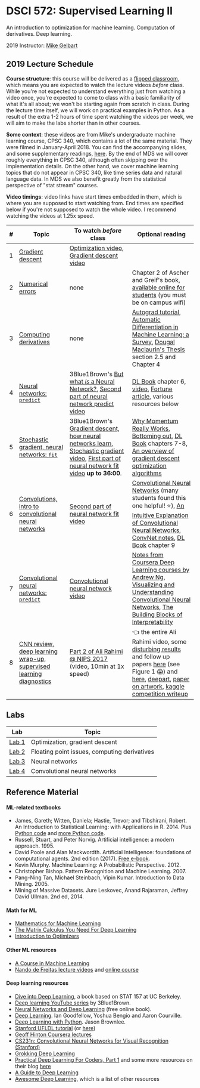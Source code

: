 # DSCI 572: Supervised Learning II

An introduction to optimization for machine learning. Computation of derivatives. Deep learning.

2019 Instructor: [Mike Gelbart](https://mikegelbart.com)



## 2019 Lecture Schedule

**Course structure**: this course will be delivered as a [flipped classroom](https://en.wikipedia.org/wiki/Flipped_classroom), which means you are expected to watch the lecture videos _before_ class. While you're not expected to understand everything just from watching a video once, you're expected to come to class with a basic familiarity of what it's all about; we won't be starting again from scratch in class. During the lecture time itself, we will work on practical examples in Python. As a result of the extra 1-2 hours of time spent watching the videos per week, we will aim to make the labs shorter than in other courses.

**Some context**: these videos are from Mike's undergraduate machine learning course, CPSC 340, which contains a lot of the same material. They were filmed in January-April 2018. You can find the accompanying slides, and some supplementary readings, [here](https://ubc-cs.github.io/cpsc340/). By the end of MDS we will cover roughly everything in CPSC 340, although often skipping over the implementation details. On the other hand, we cover machine learning topics that do not appear in CPSC 340, like time series data and natural language data. In MDS we also benefit greatly from the statistical perspective of "stat stream" courses. 

**Video timings**: video links have start times embedded in them, which is where you are supposed to start watching from. End times are specified below if you're not supposed to watch the whole video. I recommend watching the videos at 1.25x speed.

| #   |  Topic  | To watch _before_ class | Optional reading |
|-----|--------|--------------|--------------|
|   1    | [Gradient descent](lectures/lecture1.ipynb) | [Optimization video](https://youtu.be/bzj1L997uT8?t=67), [Gradient descent video](https://youtu.be/ao34xqQvuT4) |  |
|   2   |   [Numerical errors](lectures/lecture2.ipynb)  | none | Chapter 2 of Ascher and Greif's book, [available online for students](http://epubs.siam.org/doi/book/10.1137/9780898719987) (you must be on campus wifi) |
|   3 |   [Computing derivatives](lectures/lecture3.ipynb)  | none | [Autograd tutorial](https://github.com/HIPS/autograd/blob/master/docs/tutorial.md), [Automatic Differentiation in Machine Learning: a Survey](http://jmlr.org/papers/volume18/17-468/17-468.pdf), [Dougal Maclaurin's Thesis](https://dougalmaclaurin.com/phd-thesis.pdf) section 2.5 and Chapter 4  | 
|   4   | [Neural networks: `predict`](lectures/lecture4.ipynb)  | 3Blue1Brown's [But what *is* a Neural Network?](https://www.youtube.com/watch?v=aircAruvnKk&list=PLZHQObOWTQDNU6R1_67000Dx_ZCJB-3pi), [Second part of neural network predict video](https://youtu.be/w60cKkCV_Qk?t=1466) | [DL Book](http://www.deeplearningbook.org/) chapter 6, [video](https://www.youtube.com/watch?v=bHvf7Tagt18), [Fortune article](http://fortune.com/ai-artificial-intelligence-deep-machine-learning/), various resources below |
| 5   | [Stochastic gradient, neural networks: `fit`](lectures/lecture5.ipynb)  | 3Blue1Brown's [Gradient descent, how neural networks learn](https://www.youtube.com/watch?v=IHZwWFHWa-w&index=2&list=PLZHQObOWTQDNU6R1_67000Dx_ZCJB-3pi), [Stochastic gradient video](https://youtu.be/lmqV5Z5HZzc?t=106), [First part of neural network fit video](https://youtu.be/3l9pyhpxGtU?t=124) **up to 36:00**. | [Why Momentum Really Works](https://distill.pub/2017/momentum/), [Bottoming out](http://www.argmin.net/2016/04/18/bottoming-out/), [DL Book](http://www.deeplearningbook.org/) chapters 7-8, [An overview of gradient descent optimization algorithms](http://ruder.io/optimizing-gradient-descent/)
|   6   | [Convolutions, intro to convolutional neural networks](lectures/lecture6.ipynb) | [Second part of neural network fit video](https://youtu.be/3l9pyhpxGtU?t=2188) | [Convolutional Neural Networks](http://cs231n.github.io/convolutional-networks/) (many students found this one helpful! :star:), [An Intuitive Explanation of Convolutional Neural Networks](https://ujjwalkarn.me/2016/08/11/intuitive-explanation-convnets/), [ConvNet notes](http://cs231n.github.io/convolutional-networks/), [DL Book](http://www.deeplearningbook.org/) chapter 9  |
|  7  |  [Convolutional neural networks: `predict`](lectures/lecture7.ipynb) | [Convolutional neural network video](https://youtu.be/qb01ggeiT_g)  | [Notes from Coursera Deep Learning courses by Andrew Ng](https://www.slideshare.net/TessFerrandez/notes-from-coursera-deep-learning-courses-by-andrew-ng), [Visualizing and Understanding Convolutional Neural Networks](https://cs.nyu.edu/~fergus/papers/zeilerECCV2014.pdf), [The Building Blocks of Interpretability](https://distill.pub/2018/building-blocks/) |
| 8 | [CNN review, deep learning wrap-up, supervised learning diagnostics](lectures/lecture8.ipynb) | [Part 2 of Ali Rahimi @ NIPS 2017](https://youtu.be/Qi1Yry33TQE?t=11m) (video, 10min at 1x speed) | :point_left: the entire Ali Rahimi video, some [disturbing results](https://arxiv.org/pdf/1312.6199.pdf) and follow up papers [here](https://arxiv.org/abs/1412.6572) (see Figure 1 :scream:) and [here](https://arxiv.org/abs/1606.04435), [deepart](https://deepart.io/), [paper on artwork](https://arxiv.org/pdf/1508.06576v2.pdf), [kaggle competition writeup](http://jeffreydf.github.io/diabetic-retinopathy-detection/)  |

## Labs

| Lab    | Topic  |
|--------|--------|
| [Lab 1](labs/lab1.ipynb) | Optimization, gradient descent |
| [Lab 2](labs/lab2.ipynb) | Floating point issues, computing derivatives |
| [Lab 3](labs/lab3.ipynb) | Neural networks |
| [Lab 4](labs/lab4.ipynb) | Convolutional neural networks |


## Reference Material

#### ML-related textbooks
* James, Gareth; Witten, Daniela; Hastie, Trevor; and Tibshirani, Robert. An Introduction to Statistical Learning: with Applications in R. 2014. Plus [Python code](https://github.com/JWarmenhoven/ISLR-python) and [more Python code](https://github.com/mscaudill/IntroStatLearn).
* Russell, Stuart, and Peter Norvig. Artificial intelligence: a modern approach. 1995.
* David Poole and Alan Mackwordth. Artificial Intelligence: foundations of computational agents. 2nd edition (2017). [Free e-book](http://artint.info/).
* Kevin Murphy. Machine Learning: A Probabilistic Perspective. 2012.
* Christopher Bishop. Pattern Recognition and Machine Learning. 2007.
* Pang-Ning Tan, Michael Steinbach, Vipin Kumar. Introduction to Data Mining. 2005.
* Mining of Massive Datasets. Jure Leskovec, Anand Rajaraman, Jeffrey David Ullman. 2nd ed, 2014.

#### Math for ML

* [Mathematics for Machine Learning](https://mml-book.github.io/)
* [The Matrix Calculus You Need For Deep Learning](http://parrt.cs.usfca.edu/doc/matrix-calculus/index.html)
* [Introduction to Optimizers](https://blog.algorithmia.com/introduction-to-optimizers/)

#### Other ML resources

* [A Course in Machine Learning](http://ciml.info/)
* [Nando de Freitas lecture videos](https://www.youtube.com/watch?v=PlhFWT7vAEw) and [online course](https://www.cs.ox.ac.uk/people/nando.defreitas/machinelearning/)

#### Deep learning resources
* [Dive into Deep Learning](http://d2l.ai/chapter_introduction/index.html), a book based on STAT 157 at UC Berkeley.
* [Deep learning YouTube series](https://www.youtube.com/watch?v=aircAruvnKk) by 3Blue1Brown.
* [Neural Networks and Deep Learning](http://neuralnetworksanddeeplearning.com/) (free online book).
* [Deep Learning](http://www.deeplearningbook.org/). Ian Goodfellow, Yoshua Bengio and Aaron Courville.
* [Deep Learning with Python](https://machinelearningmastery.com/deep-learning-with-python). Jason Brownlee.
* [Stanford UFLDL tutorial](http://deeplearning.stanford.edu/wiki/index.php/UFLDL_Tutorial) (or [here](http://deeplearning.stanford.edu/tutorial/))
* [Geoff Hinton Coursera lectures](https://www.youtube.com/playlist?list=PLoRl3Ht4JOcdU872GhiYWf6jwrk_SNhz9)
* [CS231n: Convolutional Neural Networks for Visual Recognition (Stanford)](http://cs231n.github.io/)
* [Grokking Deep Learning](https://www.manning.com/books/grokking-deep-learning)
* [Practical Deep Learning For Coders, Part 1](http://course.fast.ai/) and some more resources on their blog [here](http://www.fast.ai/2016/12/19/favorite-posts/)
* [A Guide to Deep Learning](http://yerevann.com/a-guide-to-deep-learning/)
* [Awesome Deep Learning](https://github.com/ChristosChristofidis/awesome-deep-learning), which is a list of other resources
